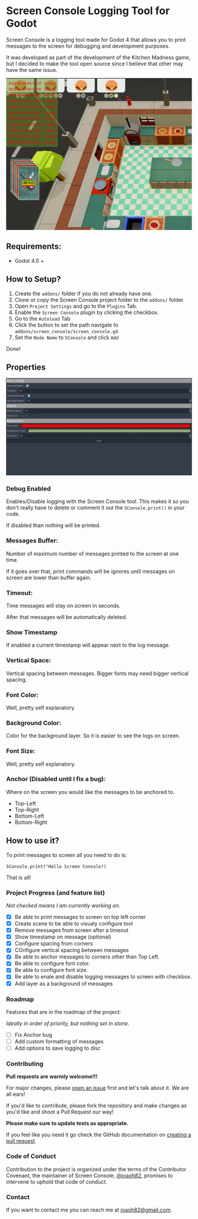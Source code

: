 # Screen Console Logging Tool for Godot

Screen Console is a logging tool made for Godot 4 that allows you to print messages to the screen for debugging and development purposes.

It was developed as part of the development of the Kitchen Madness game, but I decided to make the tool open source since I believe that other may have the same issue.

![Screen Console](images/Screenshot-02.png "Screen Console")

## Requirements:

* Godot 4.0 +

## How to Setup?

1. Create the `addons/` folder if you do not already have one.
2. Clone or copy the Screen Console project folder to the `addons/` folder.
3. Open `Project Settings` and go to the `Plugins` Tab.
4. Enable the `Screen Console` plugin by clicking the checkbox.
5. Go to the `Autoload` Tab
7. Click the button to set the path navigate to `addons/screen_console/screen_console.gd`.
8. Set the `Node Name` to `SConsole` and click `Add`

Done!

## Properties

![Screen Console](images/Screenshot-01.png "Screen Console")

### Debug Enabled
Enables/Disable logging with the Screen Console tool. This makes it so you don't really have to delete or comment it out the `SConsole.print()` in your code.

If disabled than nothing will be printed.

### Messages Buffer:
Number of maximum number of messages printed to the screen at one time. 

If it goes over that, print commands will be ignores until messages on screen are lower than buffer again.

### Timeout:
Time messages will stay on screen in seconds.

After that messages will be automatically deleted.

### Show Timestamp
If enabled a current timestamp will appear next to the log message.

### Vertical Space:
Vertical spacing between messages. Bigger fonts may need bigger vertical spacing.

### Font Color:
Well, pretty self explanatory.

### Background Color:
Color for the background layer. So it is easier to see the logs on screen.

### Font Size:
Well, pretty self explanatory.

### Anchor (Disabled until I fix a bug):
Where on the screen you would like the messages to be anchored to.

* Top-Left
* Top-Right
* Bottom-Left
* Bottom-Right


## How to use it?

To print messages to screen all you need to do is:
```gdscript
SConsole.print("Hello Screen Console!)
```

That is all!

### Project Progress (and feature list)
*Not checked means I am currently working on.*

- [x] Be able to print messages to screen on top left corner
- [x] Create scene to be able to visualy configure tool
- [x] Remove messages from screen after a timeout
- [x] Show timestamp on message (optional)
- [x] Configure spacing from corners
- [x] COnfigure vertical spacing between messages
- [x] Be able to anchor messages to corners other than Top Left.
- [x] Be able to configure font color.
- [x] Be able to configure font size.
- [x] Be able to enale and disable logging messages to screen with checkbox.
- [x] Add layer as a background of messages

### Roadmap
Features that are in the roadmap of the project:

*Ideally in order of priority, but nothing set in stone.*

- [ ] Fix Anchor bug
- [ ] Add custom formatting of messages
- [ ] Add options to save logging to disc

### Contributing
**Pull requests are warmly welcome!!!**

For major changes, please [open an issue](https://github.com/joaoh82/screen_console/issues/new) first and let's talk about it. We are all ears!

If you'd like to contribute, please fork the repository and make changes as you'd like and shoot a Pull Request our way!

**Please make sure to update tests as appropriate.**

If you feel like you need it go check the GitHub documentation on [creating a pull request](https://help.github.com/en/github/collaborating-with-issues-and-pull-requests/creating-a-pull-request).

### Code of Conduct

Contribution to the project is organized under the terms of the
Contributor Covenant, the maintainer of Screen Console, [@joaoh82](https://github.com/joaoh82), promises to
intervene to uphold that code of conduct.

### Contact

If you want to contact me you can reach me at <joaoh82@gmail.com>.
